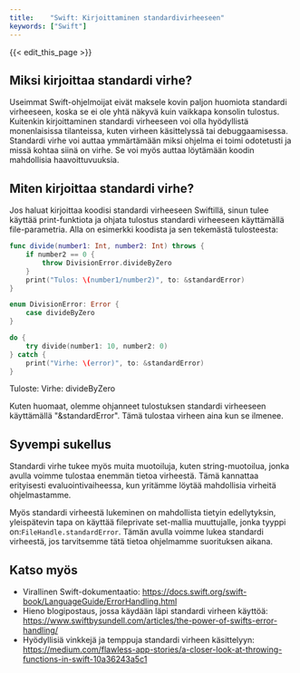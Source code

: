```yaml
---
title:    "Swift: Kirjoittaminen standardivirheeseen"
keywords: ["Swift"]
---
```


{{< edit_this_page >}}

## Miksi kirjoittaa standardi virhe?

Useimmat Swift-ohjelmoijat eivät maksele kovin paljon huomiota standardi virheeseen, koska se ei ole yhtä näkyvä kuin vaikkapa konsolin tulostus. Kuitenkin kirjoittaminen standardi virheeseen voi olla hyödyllistä monenlaisissa tilanteissa, kuten virheen käsittelyssä tai debuggaamisessa. Standardi virhe voi auttaa ymmärtämään miksi ohjelma ei toimi odotetusti ja missä kohtaa siinä on virhe. Se voi myös auttaa löytämään koodin mahdollisia haavoittuvuuksia.

## Miten kirjoittaa standardi virhe?

Jos haluat kirjoittaa koodisi standardi virheeseen Swiftillä, sinun tulee käyttää print-funktiota ja ohjata tulostus standardi virheeseen käyttämällä file-parametria. Alla on esimerkki koodista ja sen tekemästä tulosteesta:

```Swift
func divide(number1: Int, number2: Int) throws {
    if number2 == 0 {
        throw DivisionError.divideByZero
    }
    print("Tulos: \(number1/number2)", to: &standardError)
}

enum DivisionError: Error {
    case divideByZero
}

do {
    try divide(number1: 10, number2: 0)
} catch {
    print("Virhe: \(error)", to: &standardError)
}
```

Tuloste: Virhe: divideByZero

Kuten huomaat, olemme ohjanneet tulostuksen standardi virheeseen käyttämällä "&standardError". Tämä tulostaa virheen aina kun se ilmenee.

## Syvempi sukellus

Standardi virhe tukee myös muita muotoiluja, kuten string-muotoilua, jonka avulla voimme tulostaa enemmän tietoa virheestä. Tämä kannattaa erityisesti evaluointivaiheessa, kun yritämme löytää mahdollisia virheitä ohjelmastamme.

Myös standardi virheestä lukeminen on mahdollista tietyin edellytyksin, yleispätevin tapa on käyttää fileprivate set-mallia muuttujalle, jonka tyyppi on:`FileHandle.standardError`. Tämän avulla voimme lukea standardi virheestä, jos tarvitsemme tätä tietoa ohjelmamme suorituksen aikana.

## Katso myös

- Virallinen Swift-dokumentaatio: https://docs.swift.org/swift-book/LanguageGuide/ErrorHandling.html
- Hieno blogipostaus, jossa käydään läpi standardi virheen käyttöä: https://www.swiftbysundell.com/articles/the-power-of-swifts-error-handling/
- Hyödyllisiä vinkkejä ja temppuja standardi virheen käsittelyyn: https://medium.com/flawless-app-stories/a-closer-look-at-throwing-functions-in-swift-10a36243a5c1
